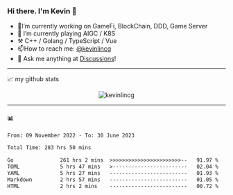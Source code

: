 ### Hi there. I'm Kevin 👋

- 🔭I’m currently working on GameFi, BlockChain, DDD, Game Server
- 🌱 I’m currently playing AIGC / K8S
-   :hammer_and_pick: C++ / Golang / TypeScript / Vue
- 📫How to reach me: [@kevinlincg](https://twitter.com/kevinlincg) 
-   :thought_balloon: Ask me anything at [Discussions](https://github.com/kevinlincg/kevinlincg/discussions/new)!

---

📈 my github stats

<p align="center"> <img src="https://github-readme-stats-ouuan.vercel.app/api?username=kevinlincg&theme=dark&show_icons=true&count_private=true" alt="kevinlincg" />

---

#### :bar_chart: 

<!--START_SECTION:waka-->

```txt
From: 09 November 2022 - To: 30 June 2023

Total Time: 283 hrs 50 mins

Go               261 hrs 2 mins  >>>>>>>>>>>>>>>>>>>>>>>--   91.97 %
TOML             5 hrs 47 mins   >------------------------   02.04 %
YAML             5 hrs 27 mins   -------------------------   01.93 %
Markdown         2 hrs 57 mins   -------------------------   01.05 %
HTML             2 hrs 2 mins    -------------------------   00.72 %
```

<!--END_SECTION:waka-->
